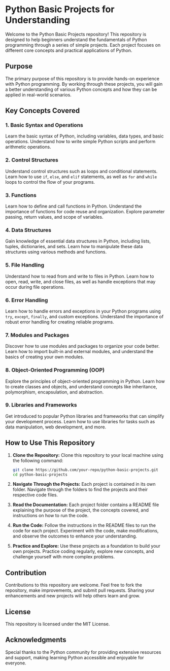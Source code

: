 # Python Basic Projects for Understanding

Welcome to the Python Basic Projects repository! This repository is designed to help beginners understand the fundamentals of Python programming through a series of simple projects. Each project focuses on different core concepts and practical applications of Python.

## Purpose

The primary purpose of this repository is to provide hands-on experience with Python programming. By working through these projects, you will gain a better understanding of various Python concepts and how they can be applied in real-world scenarios.

## Key Concepts Covered

### 1. Basic Syntax and Operations

Learn the basic syntax of Python, including variables, data types, and basic operations. Understand how to write simple Python scripts and perform arithmetic operations.

### 2. Control Structures

Understand control structures such as loops and conditional statements. Learn how to use `if`, `else`, and `elif` statements, as well as `for` and `while` loops to control the flow of your programs.

### 3. Functions

Learn how to define and call functions in Python. Understand the importance of functions for code reuse and organization. Explore parameter passing, return values, and scope of variables.

### 4. Data Structures

Gain knowledge of essential data structures in Python, including lists, tuples, dictionaries, and sets. Learn how to manipulate these data structures using various methods and functions.

### 5. File Handling

Understand how to read from and write to files in Python. Learn how to open, read, write, and close files, as well as handle exceptions that may occur during file operations.

### 6. Error Handling

Learn how to handle errors and exceptions in your Python programs using `try`, `except`, `finally`, and custom exceptions. Understand the importance of robust error handling for creating reliable programs.

### 7. Modules and Packages

Discover how to use modules and packages to organize your code better. Learn how to import built-in and external modules, and understand the basics of creating your own modules.

### 8. Object-Oriented Programming (OOP)

Explore the principles of object-oriented programming in Python. Learn how to create classes and objects, and understand concepts like inheritance, polymorphism, encapsulation, and abstraction.

### 9. Libraries and Frameworks

Get introduced to popular Python libraries and frameworks that can simplify your development process. Learn how to use libraries for tasks such as data manipulation, web development, and more.

## How to Use This Repository

1. **Clone the Repository:**
   Clone this repository to your local machine using the following command:
   ```sh
   git clone https://github.com/your-repo/python-basic-projects.git
   cd python-basic-projects
   ```

2. **Navigate Through the Projects:**
   Each project is contained in its own folder. Navigate through the folders to find the projects and their respective code files.

3. **Read the Documentation:**
   Each project folder contains a README file explaining the purpose of the project, the concepts covered, and instructions on how to run the code.

4. **Run the Code:**
   Follow the instructions in the README files to run the code for each project. Experiment with the code, make modifications, and observe the outcomes to enhance your understanding.

5. **Practice and Explore:**
   Use these projects as a foundation to build your own projects. Practice coding regularly, explore new concepts, and challenge yourself with more complex problems.

## Contribution

Contributions to this repository are welcome. Feel free to fork the repository, make improvements, and submit pull requests. Sharing your enhancements and new projects will help others learn and grow.

## License

This repository is licensed under the MIT License.

## Acknowledgments

Special thanks to the Python community for providing extensive resources and support, making learning Python accessible and enjoyable for everyone.
